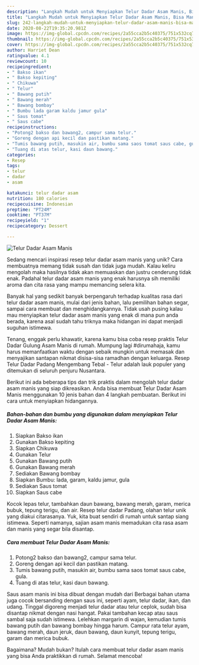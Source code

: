 ```yaml
---
description: "Langkah Mudah untuk Menyiapkan Telur Dadar Asam Manis, Bisa Manjain Lidah"
title: "Langkah Mudah untuk Menyiapkan Telur Dadar Asam Manis, Bisa Manjain Lidah"
slug: 242-langkah-mudah-untuk-menyiapkan-telur-dadar-asam-manis-bisa-manjain-lidah
date: 2020-08-22T19:35:20.981Z
image: https://img-global.cpcdn.com/recipes/2a55cca2b5c40375/751x532cq70/telur-dadar-asam-manis-foto-resep-utama.jpg
thumbnail: https://img-global.cpcdn.com/recipes/2a55cca2b5c40375/751x532cq70/telur-dadar-asam-manis-foto-resep-utama.jpg
cover: https://img-global.cpcdn.com/recipes/2a55cca2b5c40375/751x532cq70/telur-dadar-asam-manis-foto-resep-utama.jpg
author: Harriet Dean
ratingvalue: 4.1
reviewcount: 10
recipeingredient:
- " Bakso ikan"
- " Bakso kepiting"
- " Chikuwa"
- " Telur"
- " Bawang putih"
- " Bawang merah"
- " Bawang bombay"
- " Bumbu lada garam kaldu jamur gula"
- " Saus tomat"
- " Saus cabe"
recipeinstructions:
- "Potong2 bakso dan bawang2, campur sama telur."
- "Goreng dengan api kecil dan pastikan matang."
- "Tumis bawang putih, masukin air, bumbu sama saos tomat saus cabe, gula."
- "Tuang di atas telur, kasi daun bawang."
categories:
- Resep
tags:
- telur
- dadar
- asam

katakunci: telur dadar asam 
nutrition: 180 calories
recipecuisine: Indonesian
preptime: "PT24M"
cooktime: "PT37M"
recipeyield: "1"
recipecategory: Dessert

---
```



![Telur Dadar Asam Manis](https://img-global.cpcdn.com/recipes/2a55cca2b5c40375/751x532cq70/telur-dadar-asam-manis-foto-resep-utama.jpg)

Sedang mencari inspirasi resep telur dadar asam manis yang unik? Cara membuatnya memang tidak susah dan tidak juga mudah. Kalau keliru mengolah maka hasilnya tidak akan memuaskan dan justru cenderung tidak enak. Padahal telur dadar asam manis yang enak harusnya sih memiliki aroma dan cita rasa yang mampu memancing selera kita.

Banyak hal yang sedikit banyak berpengaruh terhadap kualitas rasa dari telur dadar asam manis, mulai dari jenis bahan, lalu pemilihan bahan segar, sampai cara membuat dan menghidangkannya. Tidak usah pusing kalau mau menyiapkan telur dadar asam manis yang enak di mana pun anda berada, karena asal sudah tahu triknya maka hidangan ini dapat menjadi suguhan istimewa.

Tenang, enggak perlu khawatir, karena kamu bisa coba resep praktis Telur Dadar Gulung Asam Manis di rumah. Mumpung lagi #dirumahaja, kamu harus memanfaatkan waktu dengan sebaik mungkin untuk memasak dan menyajikan santapan nikmat disisa-sisa ramadhan dengan keluarga. Resep Telur Dadar Padang Mengembang Tebal - Telur adalah lauk populer yang ditemukan di seluruh penjuru Nusantara.


Berikut ini ada beberapa tips dan trik praktis dalam mengolah telur dadar asam manis yang siap dikreasikan. Anda bisa membuat Telur Dadar Asam Manis menggunakan 10 jenis bahan dan 4 langkah pembuatan. Berikut ini cara untuk menyiapkan hidangannya.

<!--inarticleads1-->

##### Bahan-bahan dan bumbu yang digunakan dalam menyiapkan Telur Dadar Asam Manis:

1. Siapkan  Bakso ikan
1. Gunakan  Bakso kepiting
1. Siapkan  Chikuwa
1. Gunakan  Telur
1. Gunakan  Bawang putih
1. Gunakan  Bawang merah
1. Sediakan  Bawang bombay
1. Siapkan  Bumbu: lada, garam, kaldu jamur, gula
1. Sediakan  Saus tomat
1. Siapkan  Saus cabe


Kocok lepas telur, tambahkan daun bawang, bawang merah, garam, merica bubuk, tepung terigu, dan air. Resep telur dadar Padang, olahan telur unik yang diakui citarasanya. Yuk, kita buat sendiri di rumah untuk santap siang istimewa. Seperti namanya, sajian asam manis memadukan cita rasa asam dan manis yang segar bila disantap. 

<!--inarticleads2-->

##### Cara membuat Telur Dadar Asam Manis:

1. Potong2 bakso dan bawang2, campur sama telur.
1. Goreng dengan api kecil dan pastikan matang.
1. Tumis bawang putih, masukin air, bumbu sama saos tomat saus cabe, gula.
1. Tuang di atas telur, kasi daun bawang.


Saus asam manis ini bisa dibuat dengan mudah dari Berbagai bahan utama juga cocok bersanding dengan saus ini, seperti ayam, telur dadar, ikan, dan udang. Tinggal digoreng menjadi telur dadar atau telur ceplok, sudah bisa disantap nikmat dengan nasi hangat. Pakai tambahan kecap atau saus sambal saja sudah istimewa. Lelehkan margarin di wajan, kemudian tumis bawang putih dan bawang bombay hingga harum. Campur rata telur ayam, bawang merah, daun jeruk, daun bawang, daun kunyit, tepung terigu, garam dan merica bubuk. 

Bagaimana? Mudah bukan? Itulah cara membuat telur dadar asam manis yang bisa Anda praktikkan di rumah. Selamat mencoba!
